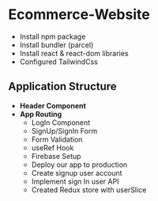 # Ecommerce-Website

   - Install npm package
   - Install bundler (parcel)
   - Install react & react-dom libraries
   - Configured TailwindCss
   

## Application Structure

- **Header Component**
- **App Routing**
  - LogIn Component
  - SignUp/SignIn Form
  - Form Validation
  - useRef Hook
  - Firebase Setup
  - Deploy our app to  production
  - Create signup user account
  - Implement sign In user API
  - Created Redux store with userSlice 